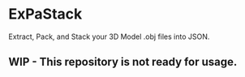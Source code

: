 # ExPaStack
Extract, Pack, and Stack your 3D Model .obj files into JSON.

## WIP - This repository is not ready for usage.
